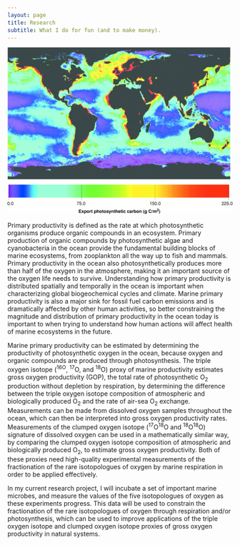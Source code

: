 ```yaml
---
layout: page
title: Research
subtitle: What I do for fun (and to make money).
---
```


![Map of primary productivity](/img/F2.large.jpg)

Primary productivity is defined as the rate at which photosynthetic organisms produce organic compounds in an ecosystem. Primary production of organic compounds by photosynthetic algae and cyanobacteria in the ocean provide the fundamental building blocks of marine ecosystems, from zooplankton all the way up to fish and mammals. Primary productivity in the ocean also photosynthetically produces more than half of the oxygen in the atmosphere, making it an important source of the oxygen life needs to survive. Understanding how primary productivity is distributed spatially and temporally in the ocean is important when characterizing global biogeochemical cycles and climate. Marine primary productivity is also a major sink for fossil fuel carbon emissions and is dramatically affected by other human activities, so better constraining the magnitude and distribution of primary productivity in the ocean today is important to when trying to understand how human actions will affect health of marine ecosystems in the future.

Marine primary productivity can be estimated by determining the productivity of photosynthetic oxygen in the ocean, because oxygen and organic compounds are produced through photosynthesis. The triple oxygen isotope (<sup>16O</sup>, <sup>17</sup>O, and <sup>18</sup>O) proxy of marine productivity estimates gross oxygen productivity (GOP), the total rate of photosynthetic O<sub>2</sub> production without depletion by respiration, by determining the difference between the triple oxygen isotope composition of atmospheric and biologically produced O<sub>2</sub> and the rate of air-sea O<sub>2</sub> exchange. Measurements can be made from dissolved oxygen samples throughout the ocean, which can then be interpreted into gross oxygen productivity rates. Measurements of the clumped oxygen isotope (<sup>17</sup>O<sup>18</sup>O and <sup>18</sup>O<sup>18</sup>O) signature of dissolved oxygen can be used in a mathematically similar way, by comparing the clumped oxygen isotope composition of atmospheric and biologically produced O<sub>2</sub>, to estimate gross oxygen productivity. Both of these proxies need high-quality experimental measurements of the fractionation of the rare isotopologues of oxygen by marine respiration in order to be applied effectively.

In my current research project, I will incubate a set of important marine microbes, and measure the values of the five isotopologues of oxygen as these experiments progress. This data will be used to constrain the fractionation of the rare isotopologues of oxygen through respiration and/or photosynthesis, which can be used to improve applications of the triple oxygen isotope and clumped oxygen isotope proxies of gross oxygen productivity in natural systems.
